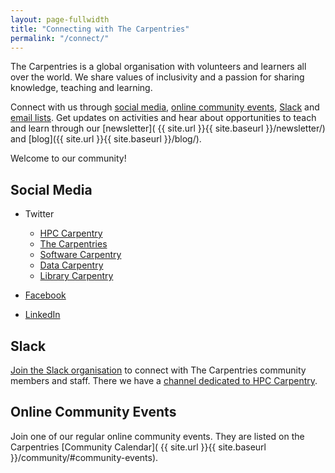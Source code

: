 ```yaml
---
layout: page-fullwidth
title: "Connecting with The Carpentries"
permalink: "/connect/"
---
```


The Carpentries is a global organisation with volunteers and learners
all over the world. We share values of inclusivity and a passion for 
sharing knowledge, teaching and learning. 

Connect with us through [social media](#social-media), 
[online community events](#online-community-events), 
[Slack](#slack) and [email lists](
https://docs.carpentries.org/topic_folders/communications/tools/slack-and-email.html). 
Get updates on activities and hear about opportunities to teach
and learn through our [newsletter](
{{ site.url }}{{ site.baseurl }}/newsletter/) and 
[blog]({{ site.url }}{{ site.baseurl }}/blog/).

Welcome to our community!

## Social Media

- Twitter
  + [HPC Carpentry](https://twitter.com/hpccarpentry/)
  + [The Carpentries](https://twitter.com/thecarpentries)
  + [Software Carpentry](https://twitter.com/swcarpentry)
  + [Data Carpentry](https://twitter.com/datacarpentry)
  + [Library Carpentry](https://twitter.com/LibCarpentry)
  
- [Facebook](https://www.facebook.com/carpentries/)

- [LinkedIn](https://www.linkedin.com/company/the-carpentries/)

## Slack

[Join the Slack organisation](https://swc-slack-invite.herokuapp.com/) to
connect with The Carpentries community members and staff. There we have a
[channel dedicated to HPC Carpentry](
https://swcarpentry.slack.com/archives/CEXAZR52T).

## Online Community Events

Join one of our regular online community events. They are listed on the
Carpentries [Community Calendar](
{{ site.url }}{{ site.baseurl }}/community/#community-events).
